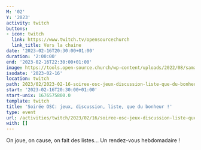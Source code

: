 ```yaml
---
M: '02'
Y: '2023'
activity: twitch
buttons:
- icon: twitch
  link: https://www.twitch.tv/opensourcechurch
  link_title: Vers la chaine
date: '2023-02-16T20:30:00+01:00'
duration: '2:00:00'
end: '2023-02-16T22:30:00+01:00'
image: https://tools.open-source.church/wp-content/uploads/2022/08/samantha-gades-LA6XfeVI5_c-unsplash-scaled.jpg
isodate: '2023-02-16'
location: twitch
path: 2023/02/2023-02-16-soiree-osc-jeux-discussion-liste-que-du-bonheur.md
start: '2023-02-16T20:30:00+01:00'
start-unix: 1676575800.0
template: twitch
title: 'Soirée OSC: jeux, discussion, liste, que du bonheur !'
type: event
url: /activities/twitch/2023/02/16/soiree-osc-jeux-discussion-liste-que-du-bonheur
with: []
---
```

On joue, on cause, on fait des listes... Un rendez-vous hebdomadaire !